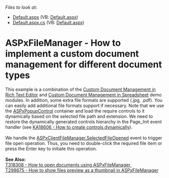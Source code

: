<!-- default file list -->
*Files to look at*:

* [Default.aspx](./CS/Default.aspx) (VB: [Default.aspx](./VB/Default.aspx))
* [Default.aspx.cs](./CS/Default.aspx.cs) (VB: [Default.aspx](./VB/Default.aspx))
<!-- default file list end -->
# ASPxFileManager - How to implement a custom document management for different document types


<p>This example is a combination of the <a href="http://demos.devexpress.com/ASPxRichEditDemos/DocumentManagement/CustomDocumentManagement.aspx">Custom Document Management in Rich Text Editor</a> and <a href="http://demos.devexpress.com/ASPxSpreadsheetDemos/ApplicationScenarios/DocumentBrowsing.aspx">Custom Document Management in Spreadsheet</a> demo modules. In addition, some extra file formats are supported (.jpg, .pdf). You can easily add additional file formats support if necessary. Note that we use the <a href="https://documentation.devexpress.com/#AspNet/clsDevExpressWebASPxPopupControltopic">ASPxPopupControl</a> container and load the require controls to it dynamically based on the selected file path and extension. We need to restore the dynamically generated controls hierarchy in the Page_Init event handler (see <a href="https://www.devexpress.com/Support/Center/p/KA18606">KA18606 - How to create controls dynamically</a>).<br><br>We handle the <a href="https://documentation.devexpress.com/#AspNet/DevExpressWebScriptsASPxClientFileManager_SelectedFileOpenedtopic">ASPxClientFileManager.SelectedFileOpened</a> event to trigger file open operation. Thus, you need to double-click the required file item or press the Enter key to initiate this operation.<br><br><strong>See Also:</strong><br><a href="https://www.devexpress.com/Support/Center/p/T318308">T318308 - How to open documents using ASPxFileManager</a><a href="https://www.devexpress.com/Support/Center/p/T298675"> <br>T298675 - How to show files preview as a thumbnail in ASPxFileManager</a> </p>

<br/>


